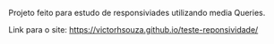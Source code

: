 Projeto feito para estudo de responsiviades utilizando media Queries.

Link para o site: https://victorhsouza.github.io/teste-reponsividade/
